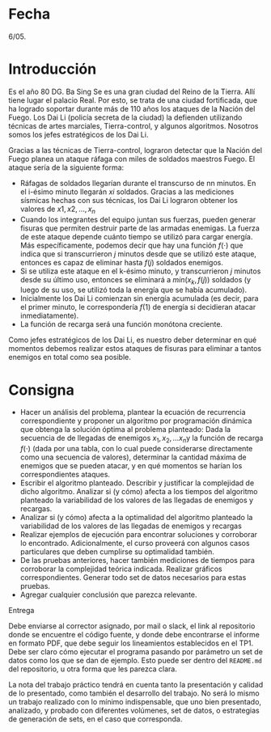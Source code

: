 # Fecha 
6/05.

# Introducción

Es el año 80 DG. Ba Sing Se es una gran ciudad del Reino de la Tierra. Allí tiene lugar el palacio Real. Por esto, se trata de una ciudad fortificada, que ha logrado soportar durante más de 110 años los ataques de la Nación del Fuego. Los Dai Li (policía secreta de la ciudad) la defienden utilizando técnicas de artes marciales, Tierra-control, y algunos algoritmos. Nosotros somos los jefes estratégicos de los Dai Li.

Gracias a las técnicas de Tierra-control, lograron detectar que la Nación del Fuego planea un ataque ráfaga con miles de soldados maestros Fuego. El ataque sería de la siguiente forma:

- Ráfagas de soldados llegarían durante el transcurso de nn minutos. En el i-ésimo minuto llegarán $xi$​ soldados. Gracias a las mediciones sísmicas hechas con sus técnicas, los Dai Li lograron obtener los valores de $x1,x2, \dots , x_n$
- Cuando los integrantes del equipo juntan sus fuerzas, pueden generar fisuras que permiten destruir parte de las armadas enemigas. La fuerza de este ataque depende cuánto tiempo se utilizó para cargar energía. Más específicamente, podemos decir que hay una función $f(⋅)$ que indica que si transcurrieron $j$ minutos desde que se utilizó este ataque, entonces es capaz de eliminar hasta $f(j)$ soldados enemigos.
- Si se utiliza este ataque en el k-ésimo minuto, y transcurrieron $j$ minutos desde su último uso, entonces se eliminará a $min⁡(x_k,f(j))$ soldados (y luego de su uso, se utilizó toda la energía que se había acumulado).
- Inicialmente los Dai Li comienzan sin energía acumulada (es decir, para el primer minuto, le correspondería $f(1)$ de energía si decidieran atacar inmediatamente).
- La función de recarga será una función monótona creciente.

Como jefes estratégicos de los Dai Li, es nuestro deber determinar en qué momentos debemos realizar estos ataques de fisuras para eliminar a tantos enemigos en total como sea posible.
# Consigna

- Hacer un análisis del problema, plantear la ecuación de recurrencia correspondiente y proponer un algoritmo por programación dinámica que obtenga la solución óptima al problema planteado: Dada la secuencia de de llegadas de enemigos ​$x_1, x_2, \dots x_n$y la función de recarga $f(⋅)$ (dada por una tabla, con lo cual puede considerarse directamente como una secuencia de valores), determinar la cantidad máxima de enemigos que se pueden atacar, y en qué momentos se harían los correspondientes ataques.
- Escribir el algoritmo planteado. Describir y justificar la complejidad de dicho algoritmo. Analizar si (y cómo) afecta a los tiempos del algoritmo planteado la variabilidad de los valores de las llegadas de enemigos y recargas.
- Analizar si (y cómo) afecta a la optimalidad del algoritmo planteado la variabilidad de los valores de las llegadas de enemigos y recargas
- Realizar ejemplos de ejecución para encontrar soluciones y corroborar lo encontrado. Adicionalmente, el curso proveerá con algunos casos particulares que deben cumplirse su optimalidad también.
- De las pruebas anteriores, hacer también mediciones de tiempos para corroborar la complejidad teórica indicada. Realizar gráficos correspondientes. Generar todo set de datos necesarios para estas pruebas.
- Agregar cualquier conclusión que parezca relevante.

Entrega

Debe enviarse al corrector asignado, por mail o slack, el link al repositorio donde se encuentre el código fuente, y donde debe encontrarse el informe en formato PDF, que debe seguir los lineamientos establecidos en el TP1. Debe ser claro cómo ejecutar el programa pasando por parámetro un set de datos como los que se dan de ejemplo. Esto puede ser dentro del `README.md` del repositorio, u otra forma que les parezca clara.

La nota del trabajo práctico tendrá en cuenta tanto la presentación y calidad de lo presentado, como también el desarrollo del trabajo. No será lo mismo un trabajo realizado con lo mínimo indispensable, que uno bien presentado, analizado, y probado con diferentes volúmenes, set de datos, o estrategias de generación de sets, en el caso que corresponda.
